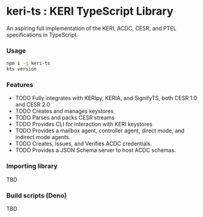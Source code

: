 # keri-ts : KERI TypeScript Library

An aspiring full implementation of the KERI, ACDC, CESR, and PTEL specifications in TypeScript.

### Usage

```bash
npm i -g keri-ts
kts version

```

### Features

 - TODO Fully integrates with KERIpy, KERIA, and SignifyTS, both CESR 1.0 and CESR 2.0
 - TODO Creates and manages keystores
 - TODO Parses and packs CESR streams
 - TODO Provides CLI for interaction with KERI keystores
 - TODO Provides a mailbox agent, controller agent, direct mode, and indirect mode agents.
 - TODO Creates, Issues, and Verifies ACDC credentials.
 - TODO Provides a JSON Schema server to host ACDC schemas.
 
### Importing library

TBD


### Build scripts (Deno)

 TBD

